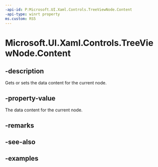 ```yaml
---
-api-id: P:Microsoft.UI.Xaml.Controls.TreeViewNode.Content
-api-type: winrt property
ms.custom: RS5
---
```

<!-- Property syntax.
public object Content { get;  set; }
-->

# Microsoft.UI.Xaml.Controls.TreeViewNode.Content


## -description

Gets or sets the data content for the current node.


## -property-value

The data content for the current node.


## -remarks


## -see-also


## -examples


